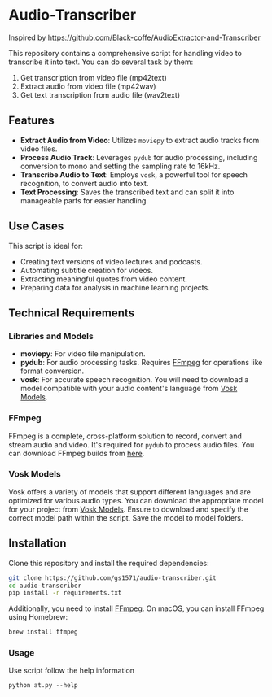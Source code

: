 # Audio-Transcriber

Inspired by https://github.com/Black-coffe/AudioExtractor-and-Transcriber

This repository contains a comprehensive script for handling video to transcribe it into text.
You can do several task by them:
1. Get transcription from video file (mp42text)
2. Extract audio from video file (mp42wav)
3. Get text transcription from audio file (wav2text)

## Features

- **Extract Audio from Video**: Utilizes `moviepy` to extract audio tracks from video files.
- **Process Audio Track**: Leverages `pydub` for audio processing, including conversion to mono and setting the sampling rate to 16kHz.
- **Transcribe Audio to Text**: Employs `vosk`, a powerful tool for speech recognition, to convert audio into text.
- **Text Processing**: Saves the transcribed text and can split it into manageable parts for easier handling.

## Use Cases

This script is ideal for:
- Creating text versions of video lectures and podcasts.
- Automating subtitle creation for videos.
- Extracting meaningful quotes from video content.
- Preparing data for analysis in machine learning projects.

## Technical Requirements

### Libraries and Models

- **moviepy**: For video file manipulation.
- **pydub**: For audio processing tasks. Requires [FFmpeg](https://www.gyan.dev/ffmpeg/builds/#release-builds) for operations like format conversion.
- **vosk**: For accurate speech recognition. You will need to download a model compatible with your audio content's language from [Vosk Models](https://alphacephei.com/vosk/models).

### FFmpeg

FFmpeg is a complete, cross-platform solution to record, convert and stream audio and video. It's required for `pydub` to process audio files. You can download FFmpeg builds from [here](https://www.gyan.dev/ffmpeg/builds/#release-builds).

### Vosk Models

Vosk offers a variety of models that support different languages and are optimized for various audio types. You can download the appropriate model for your project from [Vosk Models](https://alphacephei.com/vosk/models). Ensure to download and specify the correct model path within the script. Save the model to model folders.

## Installation

Clone this repository and install the required dependencies:

```bash
git clone https://github.com/gs1571/audio-transcriber.git
cd audio-transcriber
pip install -r requirements.txt

```
Additionally, you need to install [FFmpeg](https://www.gyan.dev/ffmpeg/builds/#release-builds). On macOS, you can install FFmpeg using Homebrew:

```bash
brew install ffmpeg
```

### Usage

Use script follow the help information
```
python at.py --help
```
